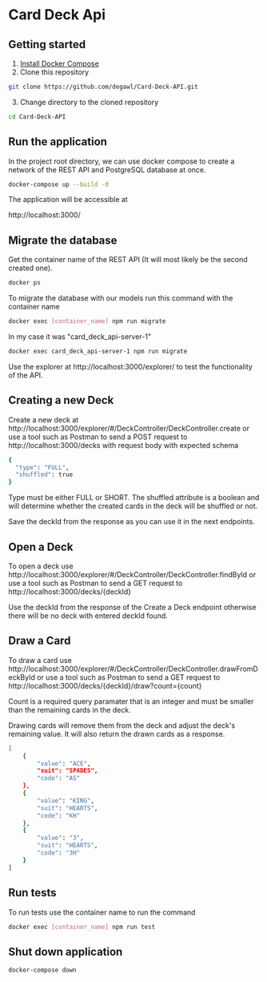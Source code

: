 # Card Deck Api

## Getting started

1. [Install Docker Compose](https://docs.docker.com/compose/install/)
2. Clone this repository

```sh
git clone https://github.com/degawl/Card-Deck-API.git
```

3. Change directory to the cloned repository

```sh
cd Card-Deck-API
```

## Run the application

In the project root directory, we can use docker compose to create a network
of the REST API and PostgreSQL database at once.

```sh
docker-compose up --build -d
```

The application will be accessible at

http://localhost:3000/

## Migrate the database

Get the container name of the REST API (It will most likely be the second created one).

```sh
docker ps
```

To migrate the database with our models run this command with the container name

```sh
docker exec [container_name] npm run migrate
```

In my case it was "card_deck_api-server-1"

```sh
docker exec card_deck_api-server-1 npm run migrate
```

Use the explorer at
http://localhost:3000/explorer/
to test the functionality of the API.

## Creating a new Deck

Create a new deck at http://localhost:3000/explorer/#/DeckController/DeckController.create
or use a tool such as Postman to send a POST request to http://localhost:3000/decks with request body with expected schema

```sh
{
  "type": "FULL",
  "shuffled": true
}
```

Type must be either FULL or SHORT.
The shuffled attribute is a boolean and will determine whether the created cards in the deck will be shuffled or not.

Save the deckId from the response as you can use it in the next endpoints.

## Open a Deck

To open a deck use http://localhost:3000/explorer/#/DeckController/DeckController.findById or use a tool such as Postman to send a GET request to http://localhost:3000/decks/{deckId}

Use the deckId from the response of the Create a Deck endpoint otherwise there will be no deck with entered deckId found.

## Draw a Card

To draw a card use http://localhost:3000/explorer/#/DeckController/DeckController.drawFromDeckById or use a tool such as Postman to send a GET request to http://localhost:3000/decks/{deckId}/draw?count={count}

Count is a required query paramater that is an integer and must be smaller than the remaining cards in the deck.

Drawing cards will remove them from the deck and adjust the deck's remaining value. It will also return the drawn cards as a response.

```sh
[
	{
		"value": "ACE",
		"suit": "SPADES",
		"code": "AS"
	},
	{
		"value": "KING",
		"suit": "HEARTS",
		"code": "KH"
	},
	{
		"value": "3",
		"suit": "HEARTS",
		"code": "3H"
	}
]
```

## Run tests

To run tests use the container name to run the command

```sh
docker exec [container_name] npm run test
```

## Shut down application

```sh
docker-compose down
```
